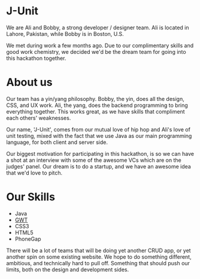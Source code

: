 J-Unit
================

We are Ali and Bobby, a strong developer / designer team. Ali is located in Lahore,
Pakistan, while Bobby is in Boston, U.S.

We met during work a few months ago. Due to our complimentary skills and good work chemistry,
we decided we'd be the dream team for going into this hackathon together.

About us
===========================
Our team has a yin/yang philosophy. Bobby, the yin, does all the design, CSS,
and UX work. Ali, the yang, does the backend programming to bring everything together.
This works great, as we have skills that compliment each others' weaknesses.

Our name, 'J-Unit', comes from our mutual love of hip hop and
Ali's love of unit testing, mixed with the fact that we use Java as our main programming language,
for both client and server side.

Our biggest motivation for participating in this hackathon, is so we can have a shot at an interview
with some of the awesome VCs which are on the judges' panel. Our dream is to do a startup,
and we have an awesome idea that we'd love to pitch.


Our Skills
=======
- Java
- [GWT](http://www.gwtproject.org)
- CSS3
- HTML5
- PhoneGap

There will be a lot of teams that will be doing yet another CRUD app, or yet another
spin on some existing website. We hope to do something different, ambitious, and technically
hard to pull off. Something that should push our limits, both on the design and
development sides.


